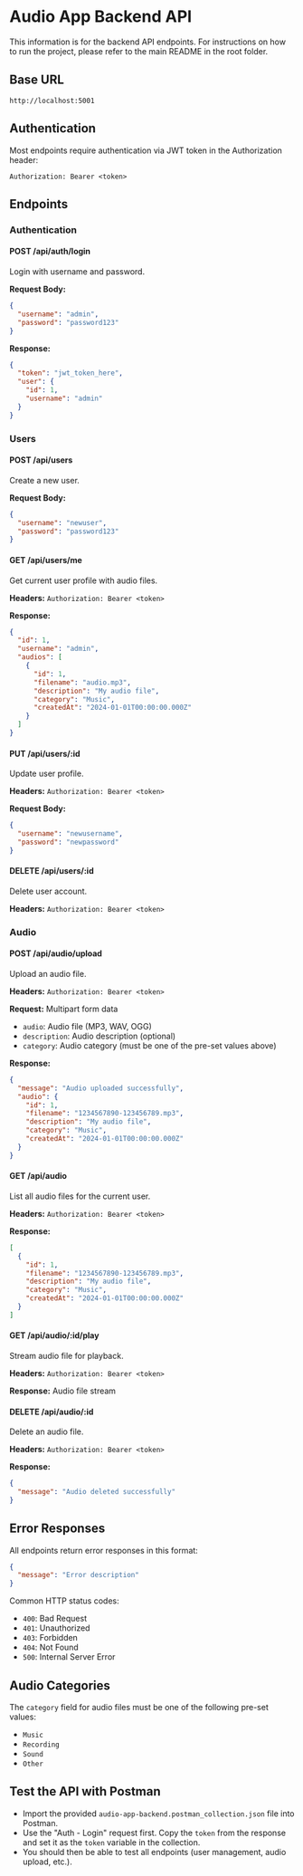 # Audio App Backend API

This information is for the backend API endpoints. For instructions on how to run the project, please refer to the main README in the root folder.

## Base URL

`http://localhost:5001`

## Authentication

Most endpoints require authentication via JWT token in the Authorization header:

```
Authorization: Bearer <token>
```

## Endpoints

### Authentication

#### POST /api/auth/login

Login with username and password.

**Request Body:**

```json
{
  "username": "admin",
  "password": "password123"
}
```

**Response:**

```json
{
  "token": "jwt_token_here",
  "user": {
    "id": 1,
    "username": "admin"
  }
}
```

### Users

#### POST /api/users

Create a new user.

**Request Body:**

```json
{
  "username": "newuser",
  "password": "password123"
}
```

#### GET /api/users/me

Get current user profile with audio files.

**Headers:** `Authorization: Bearer <token>`

**Response:**

```json
{
  "id": 1,
  "username": "admin",
  "audios": [
    {
      "id": 1,
      "filename": "audio.mp3",
      "description": "My audio file",
      "category": "Music",
      "createdAt": "2024-01-01T00:00:00.000Z"
    }
  ]
}
```

#### PUT /api/users/:id

Update user profile.

**Headers:** `Authorization: Bearer <token>`

**Request Body:**

```json
{
  "username": "newusername",
  "password": "newpassword"
}
```

#### DELETE /api/users/:id

Delete user account.

**Headers:** `Authorization: Bearer <token>`

### Audio

#### POST /api/audio/upload

Upload an audio file.

**Headers:** `Authorization: Bearer <token>`

**Request:** Multipart form data

- `audio`: Audio file (MP3, WAV, OGG)
- `description`: Audio description (optional)
- `category`: Audio category (must be one of the pre-set values above)

**Response:**

```json
{
  "message": "Audio uploaded successfully",
  "audio": {
    "id": 1,
    "filename": "1234567890-123456789.mp3",
    "description": "My audio file",
    "category": "Music",
    "createdAt": "2024-01-01T00:00:00.000Z"
  }
}
```

#### GET /api/audio

List all audio files for the current user.

**Headers:** `Authorization: Bearer <token>`

**Response:**

```json
[
  {
    "id": 1,
    "filename": "1234567890-123456789.mp3",
    "description": "My audio file",
    "category": "Music",
    "createdAt": "2024-01-01T00:00:00.000Z"
  }
]
```

#### GET /api/audio/:id/play

Stream audio file for playback.

**Headers:** `Authorization: Bearer <token>`

**Response:** Audio file stream

#### DELETE /api/audio/:id

Delete an audio file.

**Headers:** `Authorization: Bearer <token>`

**Response:**

```json
{
  "message": "Audio deleted successfully"
}
```

## Error Responses

All endpoints return error responses in this format:

```json
{
  "message": "Error description"
}
```

Common HTTP status codes:

- `400`: Bad Request
- `401`: Unauthorized
- `403`: Forbidden
- `404`: Not Found
- `500`: Internal Server Error

## Audio Categories

The `category` field for audio files must be one of the following pre-set values:

- `Music`
- `Recording`
- `Sound`
- `Other`

## Test the API with Postman

- Import the provided `audio-app-backend.postman_collection.json` file into Postman.
- Use the "Auth - Login" request first. Copy the `token` from the response and set it as the `token` variable in the collection.
- You should then be able to test all endpoints (user management, audio upload, etc.).
